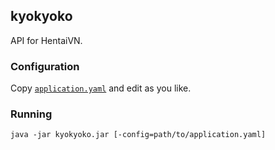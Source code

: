 ## kyokyoko

API for HentaiVN.

### Configuration
Copy [`application.yaml`](https://github.com/4pii4/kyokyoko/blob/master/src/main/resources/application.yaml) and edit as you like.

### Running
```shell
java -jar kyokyoko.jar [-config=path/to/application.yaml]
```